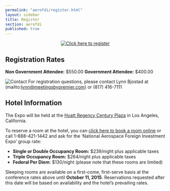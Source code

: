 ```yaml
---
permalink: "aerofdi/register.html"
layout: sidebar
title: Register
section: aerofdi
published: true
---
```


<center><a href=https://www.regonline.com/Register/Checkin.aspx?EventID=1666610><img src=http://dabuttonfactory.com/button.png?t=Click+here+to+register&f=Open+Sans&ts=24&tc=d12229&hp=20&vp=8&c=5&bgt=unicolored&bgc=fff&bs=2&bc=d12229 alt="Click here to register"></a></center>

## Registration Rates

**Non Government Attendee:** $550.00
**Government Attendee:** $400.00

![Contact](https://google.github.io/material-design-icons/action/svg/design/ic_question_answer_24px.svg "Contact") For registration questions, please contact Lynn Bjostad at (mailto:lynn@meetingsbypremier.com) or (817) 416-7111

## Hotel Information

The Expo will be held at the [Hyatt Regency Century Plaza](http://www.centuryplaza.hyatt.com/en/hotel/home.html) in Los Angeles, California. 

To reserve a room at the hotel, you can [click here to book a room online](https://resweb.passkey.com/go/AerospaceStatesAssoc) or call 1-888-421-1442 and ask for the ‘National Aerospace Foreign Investment Expo’ group rate:

* **Single or Double Occupancy Room:** $239/night plus applicable taxes
* **Triple Occupancy Room:** $264/night plus applicable taxes
* **Federal Per Diem**: $130/night (please note that these rooms are limited)

Sleeping rooms are available on a first-come, first-serve basis at the conference rates above until **October 11, 2015**. Reservations requested after this date will be based on availability and the hotel’s prevailing rates.

